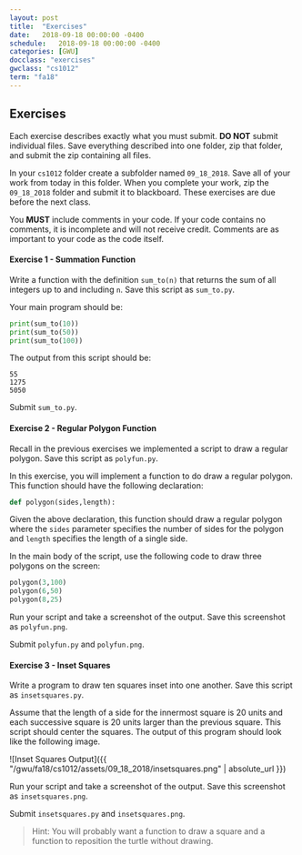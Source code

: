 ```yaml
---
layout: post
title:  "Exercises"
date:   2018-09-18 00:00:00 -0400
schedule:   2018-09-18 00:00:00 -0400
categories: [GWU]
docclass: "exercises"
gwclass: "cs1012"
term: "fa18"
---
```

<head>
  <link href="/css/syntax.css" rel="stylesheet">
</head>

## Exercises
Each exercise describes exactly what you must submit.  **DO NOT** submit individual files.  Save everything described into one folder, zip that folder, and submit the zip containing all files.

In your ```cs1012``` folder create a subfolder named ```09_18_2018```.  Save all of your work from today in this folder.  When you complete your work, zip the ```09_18_2018``` folder and submit it to blackboard.  These exercises are due before the next class.

You **MUST** include comments in your code.  If your code contains no comments, it is incomplete and will not receive credit.  Comments are as important to your code as the code itself.

#### Exercise 1 - Summation Function
Write a function with the definition ```sum_to(n)``` that returns the sum of all integers up to and including ```n```.  Save this script as ```sum_to.py```.

Your main program should be:
```python
print(sum_to(10))
print(sum_to(50))
print(sum_to(100))
```
The output from this script should be:
```
55
1275
5050
```

Submit ```sum_to.py```.

#### Exercise 2 - Regular Polygon Function
Recall in the previous exercises we implemented a script to draw a regular polygon.  Save this script as ```polyfun.py```.

In this exercise, you will implement a function to do draw a regular polygon.  This function should have the following declaration:

```python
def polygon(sides,length):
```

Given the above declaration, this function should draw a regular polygon where the ```sides``` parameter specifies the number of sides for the polygon and ```length``` specifies the length of a single side.

In the main body of the script, use the following code to draw three polygons on the screen:
```python
polygon(3,100)
polygon(6,50)
polygon(8,25)
```

Run your script and take a screenshot of the output.  Save this screenshot as ```polyfun.png```.

Submit ```polyfun.py``` and ```polyfun.png```.

#### Exercise 3 - Inset Squares
Write a program to draw ten squares inset into one another.  Save this script as ```insetsquares.py```.

Assume that the length of a side for the innermost square is 20 units and each successive square is 20 units larger than the previous square.  This script should center the squares.  The output of this program should look like the following image.

![Inset Squares Output]({{ "/gwu/fa18/cs1012/assets/09_18_2018/insetsquares.png" | absolute_url }})

Run your script and take a screenshot of the output.  Save this screenshot as ```insetsquares.png```.

Submit ```insetsquares.py``` and ```insetsquares.png```.

>Hint: You will probably want a function to draw a square and a function to reposition the turtle without drawing.
